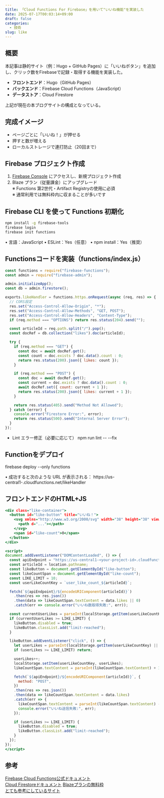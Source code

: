 ```yaml
---
title: 「Cloud Functions For Firebase」を用いて"いいね機能"を実装した
date: 2025-07-17T00:03:14+09:00
draft: false
categories:
  - 技術
slug: like
---
```


## 概要
本記事は静的サイト（例：Hugo + GitHub Pages）に「いいねボタン」を追加し、クリック数をFirebaseで記録・取得する機能を実装した。

- **フロントエンド**：Hugo（GitHub Pages）
- **バックエンド**：Firebase Cloud Functions（JavaScript）
- **データストア**：Cloud Firestore

上記が現在の本ブログサイトの構成となっている。

## 完成イメージ

- ページごとに「いいね！」が押せる
- 押すと数が増える
- ローカルストレージで連打防止（20回まで）

## Firebase プロジェクト作成

1. [Firebase Console](https://console.firebase.google.com/) にアクセスし、新規プロジェクト作成
2. Blaze プラン（従量課金）にアップグレード  
   ※ Functions 第2世代・Artifact Registryの使用に必須  
   ※ 通常利用では無料枠内に収まることが多いです

## Firebase CLI を使って Functions 初期化
```bash
npm install -g firebase-tools
firebase login
firebase init functions
```

•	言語：JavaScript
•	ESLint：Yes（任意）
•	npm install：Yes（推奨）

## Functionsコードを実装（functions/index.js）

```functions/index.js
const functions = require("firebase-functions");
const admin = require("firebase-admin");

admin.initializeApp();
const db = admin.firestore();

exports.likeHandler = functions.https.onRequest(async (req, res) => {
  // CORS設定
  res.set("Access-Control-Allow-Origin", "*");
  res.set("Access-Control-Allow-Methods", "GET, POST");
  res.set("Access-Control-Allow-Headers", "Content-Type");
  if (req.method === "OPTIONS") return res.status(204).send("");

  const articleId = req.path.split("/").pop();
  const docRef = db.collection("likes").doc(articleId);

  try {
    if (req.method === "GET") {
      const doc = await docRef.get();
      const count = doc.exists ? doc.data().count : 0;
      return res.status(200).json({ likes: count });
    }

    if (req.method === "POST") {
      const doc = await docRef.get();
      const current = doc.exists ? doc.data().count : 0;
      await docRef.set({ count: current + 1 });
      return res.status(200).json({ likes: current + 1 });
    }

    return res.status(405).send("Method Not Allowed");
  } catch (error) {
    console.error("Firestore Error:", error);
    return res.status(500).send("Internal Server Error");
  }
});
```

- Lint エラー修正（必要に応じて）
npm run lint -- --fix

## Functionをデプロイ
firebase deploy --only functions

•	成功すると次のような URL が表示される：
https://us-central1-<your-project-id>.cloudfunctions.net/likeHandler


## フロントエンドのHTML+JS

```layouts/partials/like.html
<div class="like-container">
  <button id="like-button" title="いいね！">
    <svg xmlns="http://www.w3.org/2000/svg" width="38" height="38" viewBox="0 0 24 24" fill="#ea5550">
      <path d="..."></path>
    </svg>
    <span id="like-count">0</span>
  </button>
</div>

<script>
document.addEventListener("DOMContentLoaded", () => {
  const apiEndpoint = "https://us-central1-<your-project-id>.cloudfunctions.net/likeHandler";
  const articleId = location.pathname;
  const likeButton = document.getElementById("like-button");
  const likeCountSpan = document.getElementById("like-count");
  const LIKE_LIMIT = 10;
  const userLikeCountKey = `user_like_count_${articleId}`;

  fetch(`${apiEndpoint}/${encodeURIComponent(articleId)}`)
    .then(res => res.json())
    .then(data => likeCountSpan.textContent = data.likes || 0)
    .catch(err => console.error("いいね数取得失敗:", err));

  const currentUserLikes = parseInt(localStorage.getItem(userLikeCountKey) || "0");
  if (currentUserLikes >= LIKE_LIMIT) {
    likeButton.disabled = true;
    likeButton.classList.add("limit-reached");
  }

  likeButton.addEventListener("click", () => {
    let userLikes = parseInt(localStorage.getItem(userLikeCountKey) || "0");
    if (userLikes >= LIKE_LIMIT) return;

    userLikes++;
    localStorage.setItem(userLikeCountKey, userLikes);
    likeCountSpan.textContent = parseInt(likeCountSpan.textContent) + 1;

    fetch(`${apiEndpoint}/${encodeURIComponent(articleId)}`, {
      method: "POST",
    })
    .then(res => res.json())
    .then(data => likeCountSpan.textContent = data.likes)
    .catch(err => {
      likeCountSpan.textContent = parseInt(likeCountSpan.textContent) - 1;
      console.error("いいね送信失敗:", err);
    });

    if (userLikes >= LIKE_LIMIT) {
      likeButton.disabled = true;
      likeButton.classList.add("limit-reached");
    }
  });
});
</script>
```

## 参考
[Firebase Cloud Functions公式ドキュメント](https://firebase.google.com/docs/functions?hl=ja)  
[Cloud Firestoreドキュメント](https://firebase.google.com/docs/firestore?hl=ja) 
[Blazeプランの無料枠](https://firebase.google.com/pricing)  
[とても参考にしているサイト](https://blog.bokukoha.dev/)  